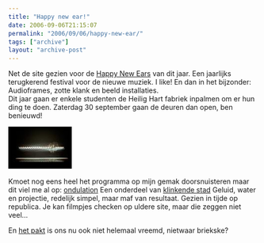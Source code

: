 ```yaml
---
title: "Happy new ear!"
date: 2006-09-06T21:15:07
permalink: "2006/09/06/happy-new-ear/"
tags: ["archive"]
layout: "archive-post"
---
```

Net de site gezien voor de [Happy New Ears](http://www.happynewears.be/ "http://www.happynewears.be") van dit jaar. Een jaarlijks terugkerend festival voor de nieuwe muziek. I like! En dan in het bijzonder: Audioframes, zotte klank en beeld installaties.  
Dit jaar gaan er enkele studenten de Heilig Hart fabriek inpalmen om er hun ding te doen. Zaterdag 30 september gaan de deuren dan open, ben benieuwd!

[![ondulation](/images/blog/2006/09/spine1.thumbnail.jpg)](/images/blog/2006/09/spine1.jpg "ondulation")

Kmoet nog eens heel het programma op mijn gemak doorsnuisteren maar dit viel me al op: [ondulation](http://www.ondulation.net/ "http://www.ondulation.net/") Een onderdeel van [klinkende stad](http://www.happynewears.be/klinkende-stad.php "http://www.happynewears.be/klinkende-stad.php") Geluid, water en projectie, redelijk simpel, maar maf van resultaat. Gezien in tijde op republica. Je kan filmpjes checken op uldere site, maar die zeggen niet veel…

En [het pakt](http://www.hetpakt.be/ "http://www.hetpakt.be/") is ons nu ook niet helemaal vreemd, nietwaar briekske?

